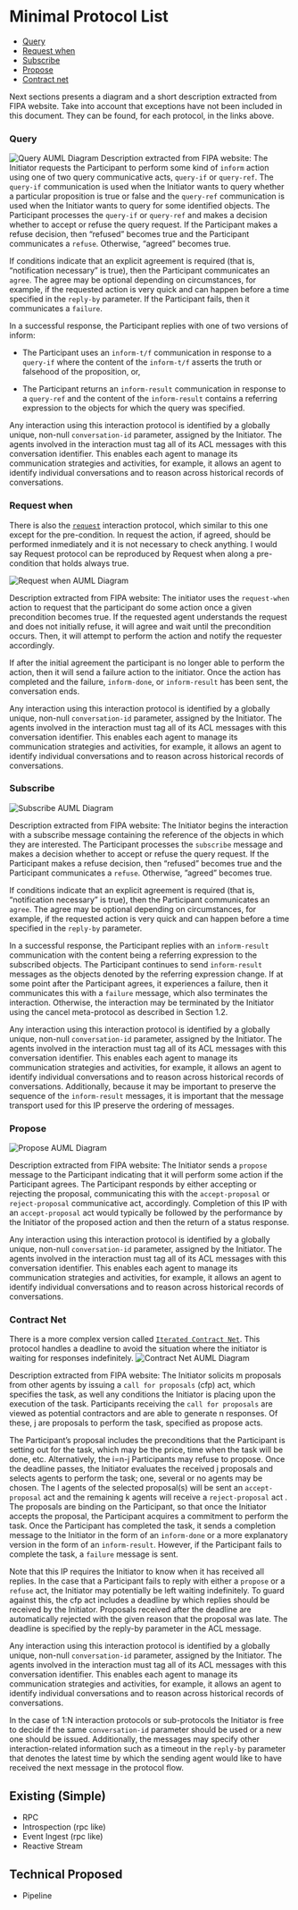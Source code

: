# Minimal Protocol List

* [Query](http://www.fipa.org/specs/fipa00027/SC00027H.html)
* [Request when](http://www.fipa.org/specs/fipa00028/SC00028H.html)
* [Subscribe](http://www.fipa.org/specs/fipa00035/SC00035H.html)
* [Propose](http://www.fipa.org/specs/fipa00036/SC00036H.html)
* [Contract net](http://www.fipa.org/specs/fipa00029/SC00029H.html)

Next sections presents a diagram and a short description extracted from FIPA website. Take into account that exceptions have not been included in this document. They can be found, for each protocol, in the links above.

### Query
![Query AUML Diagram](http://www.fipa.org/specs/fipa00027/SC00027H_files/image001.gif "Query AUML diagram")
Description extracted from FIPA website:
The Initiator requests the Participant to perform some kind of `inform` action using one of two query communicative acts, `query-if` or `query-ref`. The `query-if` communication is used when the Initiator wants to query whether a particular proposition is true or false and the `query-ref` communication is used when the Initiator wants to query for some identified objects. The Participant processes the `query-if` or `query-ref` and makes a decision whether to accept or refuse the query request. If the Participant makes a refuse decision, then “refused” becomes true and the Participant communicates a `refuse`. Otherwise, “agreed” becomes true.
 
If conditions indicate that an explicit agreement is required (that is, “notification necessary” is true), then the Participant communicates an `agree`. The agree may be optional depending on circumstances, for example, if the requested action is very quick and can happen before a time specified in the `reply-by` parameter. If the Participant fails, then it communicates a `failure`.
 
In a successful response, the Participant replies with one of two versions of inform:
 
* The Participant uses an `inform-t/f` communication in response to a `query-if` where the content of the `inform-t/f` asserts the truth or falsehood of the proposition, or,
 
* The Participant returns an `inform-result` communication in response to a `query-ref` and the content of the `inform-result` contains a referring expression to the objects for which the query was specified.
 
Any interaction using this interaction protocol is identified by a globally unique, non-null `conversation-id` parameter, assigned by the Initiator. The agents involved in the interaction must tag all of its ACL messages with this conversation identifier. This enables each agent to manage its communication strategies and activities, for example, it allows an agent to identify individual conversations and to reason across historical records of conversations.

### Request when
There is also the [`request`](http://www.fipa.org/specs/fipa00026/SC00026H.html) interaction protocol, which similar to this one except for the pre-condition. In request the action, if agreed, should be performed inmediately and it is not necessary to check anything. I would say Request protocol can be reproduced by Request when along a pre-condition that holds always true.

![Request when AUML Diagram](http://www.fipa.org/specs/fipa00028/SC00028H_files/image001.gif "Request when AUML diagram")

Description extracted from FIPA website:
The initiator uses the `request-when` action to request that the participant do some action once a given precondition becomes true. If the requested agent understands the request and does not initially refuse, it will agree and wait until the precondition occurs. Then, it will attempt to perform the action and notify the requester accordingly.
 
If after the initial agreement the participant is no longer able to perform the action, then it will send a failure action to the initiator. Once the action has completed and the failure, `inform-done`, or `inform-result` has been sent, the conversation ends.
 
Any interaction using this interaction protocol is identified by a globally unique, non-null `conversation-id` parameter, assigned by the Initiator. The agents involved in the interaction must tag all of its ACL messages with this conversation identifier. This enables each agent to manage its communication strategies and activities, for example, it allows an agent to identify individual conversations and to reason across historical records of conversations.

### Subscribe
![Subscribe AUML Diagram](http://www.fipa.org/specs/fipa00035/SC00035H_files/image001.gif "Subscribe AUML diagram")

Description extracted from FIPA website:
The Initiator begins the interaction with a subscribe message containing the reference of the objects in which they are interested. The Participant processes the `subscribe` message and makes a decision whether to accept or refuse the query request. If the Participant makes a refuse decision, then “refused” becomes true and the Participant communicates a `refuse`. Otherwise, ”agreed” becomes true.
 
If conditions indicate that an explicit agreement is required (that is, “notification necessary” is true), then the Participant communicates an `agree`. The agree may be optional depending on circumstances, for example, if the requested action is very quick and can happen before a time specified in the `reply-by` parameter.
 
In a successful response, the Participant replies with an `inform-result` communication with the content being a referring expression to the subscribed objects. The Participant continues to send `inform-result` messages as the objects denoted by the referring expression change. If at some point after the Participant agrees, it experiences a failure, then it communicates this with a `failure` message, which also terminates the interaction. Otherwise, the interaction may be terminated by the Initiator using the cancel meta-protocol as described in Section 1.2.
 
Any interaction using this interaction protocol is identified by a globally unique, non-null `conversation-id` parameter, assigned by the Initiator. The agents involved in the interaction must tag all of its ACL messages with this conversation identifier. This enables each agent to manage its communication strategies and activities, for example, it allows an agent to identify individual conversations and to reason across historical records of conversations. Additionally, because it may be important to preserve the sequence of the `inform-result` messages, it is important that the message transport used for this IP preserve the ordering of messages.
 
### Propose
![Propose AUML Diagram](http://www.fipa.org/specs/fipa00036/SC00036H_files/image001.gif "Propose AUML diagram")

Description extracted from FIPA website:
The Initiator sends a `propose` message to the Participant indicating that it will perform some action if the Participant agrees. The Participant responds by either accepting or rejecting the proposal, communicating this with the `accept-proposal` or `reject-proposal` communicative act, accordingly. Completion of this IP with an `accept-proposal` act would typically be followed by the performance by the Initiator of the proposed action and then the return of a status response.
 
Any interaction using this interaction protocol is identified by a globally unique, non-null `conversation-id` parameter, assigned by the Initiator. The agents involved in the interaction must tag all of its ACL messages with this conversation identifier. This enables each agent to manage its communication strategies and activities, for example, it allows an agent to identify individual conversations and to reason across historical records of conversations.
 
### Contract Net
There is a more complex version called [`Iterated Contract Net`](http://www.fipa.org/specs/fipa00030/SC00030H.html).
This protocol handles a deadline to avoid the situation where the initiator is waiting for responses indefinitely.
![Contract Net AUML Diagram](http://www.fipa.org/specs/fipa00029/SC00029H_files/image001.gif "Contract Net AUML diagram")

Description extracted from FIPA website:
The Initiator solicits m proposals from other agents by issuing a `call for proposals` (cfp) act, which specifies the task, as well any conditions the Initiator is placing upon the execution of the task. Participants receiving the `call for proposals` are viewed as potential contractors and are able to generate n responses. Of these, j are proposals to perform the task, specified as propose acts.
 
The Participant’s proposal includes the preconditions that the Participant is setting out for the task, which may be the price, time when the task will be done, etc. Alternatively, the i=n-j Participants may refuse to propose. Once the deadline passes, the Initiator evaluates the received j proposals and selects agents to perform the task; one, several or no agents may be chosen. The l agents of the selected proposal(s) will be sent an `accept-proposal` act and the remaining k agents will receive a `reject-proposal` act . The proposals are binding on the Participant, so that once the Initiator accepts the proposal, the Participant acquires a commitment to perform the task. Once the Participant has completed the task, it sends a completion message to the Initiator in the form of an `inform-done` or a more explanatory version in the form of an `inform-result`. However, if the Participant fails to complete the task, a `failure` message is sent.
 
Note that this IP requires the Initiator to know when it has received all replies. In the case that a Participant fails to reply with either a `propose` or a `refuse` act, the Initiator may potentially be left waiting indefinitely. To guard against this, the cfp act includes a deadline by which replies should be received by the Initiator. Proposals received after the deadline are automatically rejected with the given reason that the proposal was late. The deadline is specified by the reply-by parameter in the ACL message.
 
Any interaction using this interaction protocol is identified by a globally unique, non-null `conversation-id` parameter, assigned by the Initiator. The agents involved in the interaction must tag all of its ACL messages with this conversation identifier. This enables each agent to manage its communication strategies and activities, for example, it allows an agent to identify individual conversations and to reason across historical records of conversations.
 
In the case of 1:N interaction protocols or sub-protocols the Initiator is free to decide if the same `conversation-id` parameter should be used or a new one should be issued. Additionally, the messages may specify other interaction-related information such as a timeout in the `reply-by` parameter that denotes the latest time by which the sending agent would like to have received the next message in the protocol flow.
 

## Existing (Simple)

* RPC
* Introspection (rpc like)
* Event Ingest (rpc like)
* Reactive Stream

## Technical Proposed

* Pipeline
